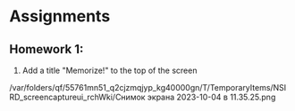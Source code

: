 #  Assignments
## Homework 1:
1. Add a title "Memorize!" to the top of the screen

/var/folders/qf/55761mn51_q2cjzmqjyp_kg40000gn/T/TemporaryItems/NSIRD_screencaptureui_rchWki/Снимок экрана 2023-10-04 в 11.35.25.png
